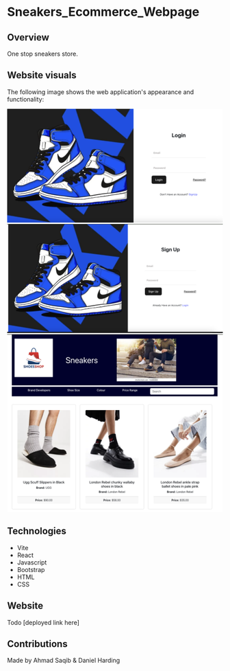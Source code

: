 # Sneakers_Ecommerce_Webpage


## Overview

One stop sneakers store.

## Website visuals

The following image shows the web application's appearance and functionality:

![Login page](./demo/login.png)
![Sign up page](./demo/signup.png)
![Homepage instances](./demo/homepage.png)

## Technologies

- Vite
- React
- Javascript
- Bootstrap
- HTML
- CSS

## Website

Todo [deployed link here]

## Contributions

Made by Ahmad Saqib & Daniel Harding
